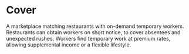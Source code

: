 # Cover
A marketplace matching restaurants with on-demand temporary workers. Restaurants can obtain workers on short notice, to cover absentees and unexpected rushes. Workers find temporary work at premium rates, allowing supplemental income or a flexible lifestyle.
